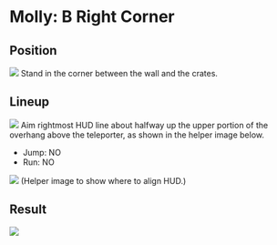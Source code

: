 # Molly: B Right Corner

## Position
![](./position.png)
Stand in the corner between the wall and the crates.

## Lineup
![](./lineup.png)
Aim rightmost HUD line about halfway up the upper portion of the overhang
above the teleporter, as shown in the helper image below.
* Jump: NO
* Run: NO

![](./helper.png)
(Helper image to show where to align HUD.)

## Result
![](./result.png)
